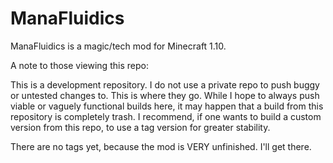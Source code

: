 # ManaFluidics

ManaFluidics is a magic/tech mod for Minecraft 1.10.

A note to those viewing this repo:

This is a development repository.  I do not use a private repo to push buggy or untested changes to.  This is where they go.  While I hope to always push viable or vaguely functional builds here, it may happen that a build from this repository is completely trash.  I recommend, if one wants to build a custom version from this repo, to use a tag version for greater stability.

There are no tags yet, because the mod is VERY unfinished.  I'll get there.